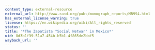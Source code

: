 ```yaml
---
content_type: external-resource
external_url: http://www.rand.org/pubs/monograph_reports/MR994.html
has_external_license_warning: true
license: https://en.wikipedia.org/wiki/All_rights_reserved
status: ''
title: '*The Zapatista "Social Netwar" in Mexico*'
uid: 8d3b1f39-51a7-454b-b5b1-4f865de2bbf5
wayback_url: ''
---
```

